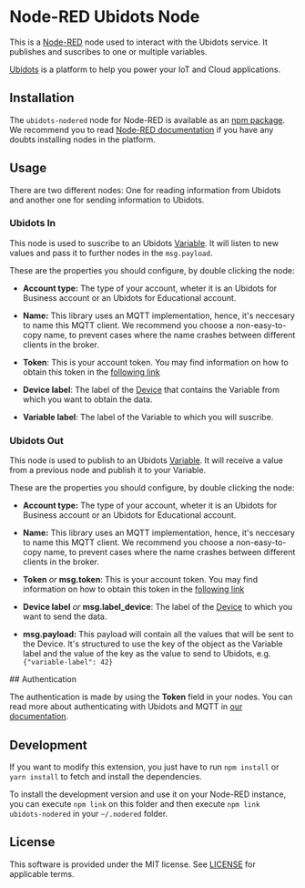 # Node-RED Ubidots Node

This is a [Node-RED](http://nodered.org) node used to interact with the Ubidots service. It publishes and suscribes to one or multiple variables.

[Ubidots](https://ubidots.com) is a platform to help you power your IoT and Cloud applications.

## Installation

The `ubidots-nodered` node for Node-RED is available as an [npm package](https://www.npmjs.com/package/ubidots-nodered). We recommend
you to read [Node-RED documentation](https://nodered.org/docs/getting-started/adding-nodes.html#installing-npm-packaged-nodes) if you
have any doubts installing nodes in the platform.

## Usage

There are two different nodes: One for reading information from Ubidots and another one for sending information to Ubidots.

### Ubidots In

This node is used to suscribe to an Ubidots [Variable](http://help.ubidots.com/faqs-and-troubleshooting/what-are-variables). It will
listen to new values and pass it to further nodes in the `msg.payload`.

These are the properties you should configure, by double clicking the node:

* __Account type:__ The type of your account, wheter it is an Ubidots for Business account or an Ubidots for Educational account.

* __Name:__ This library uses an MQTT implementation, hence, it's neccesary to name this MQTT client. We recommend you choose a
non-easy-to-copy name, to prevent cases where the name crashes between different clients in the broker.

* __Token__: This is your account token. You may find information on how to obtain this token in the [following link](http://help.ubidots.com/user-guides/find-your-token-from-your-ubidots-account)

* __Device label__: The label of the [Device](http://help.ubidots.com/user-guides/ubidots-basics-devices-variables-dashboards-and-alerts) that contains the Variable from which you want to obtain the data.

* __Variable label__: The label of the Variable to which you will suscribe.

### Ubidots Out

This node is used to publish to an Ubidots [Variable](http://help.ubidots.com/faqs-and-troubleshooting/what-are-variables). It will
receive a value from a previous node and publish it to your Variable.

These are the properties you should configure, by double clicking the node:

* __Account type:__ The type of your account, wheter it is an Ubidots for Business account or an Ubidots for Educational account.

* __Name:__ This library uses an MQTT implementation, hence, it's neccesary to name this MQTT client. We recommend you choose a
non-easy-to-copy name, to prevent cases where the name crashes between different clients in the broker.

* __Token__ _or_ __msg.token__: This is your account token. You may find information on how to obtain this token in the [following link](http://help.ubidots.com/user-guides/find-your-token-from-your-ubidots-account)

* __Device label__ _or_ __msg.label_device__: The label of the [Device](http://help.ubidots.com/user-guides/ubidots-basics-devices-variables-dashboards-and-alerts) to which you want to send the data.

* __msg.payload:__ This payload will contain all the values that will be sent to the Device. It's structured to use the key of the
object as the Variable label and the value of the key as the value to send to Ubidots, e.g. `{"variable-label": 42}`

## Authentication

The authentication is made by using the __Token__ field in your nodes. You can read more about authenticating with Ubidots and MQTT in [our documentation](https://ubidots.com/docs/api/mqtt.html#authentication).

## Development

If you want to modify this extension, you just have to run `npm install` or `yarn install` to fetch and install the dependencies.

To install the development version and use it on your Node-RED instance, you can execute `npm link` on this folder and then execute
`npm link ubidots-nodered` in your `~/.nodered` folder.

## License

This software is provided under the MIT license. See [LICENSE](LICENSE) for applicable terms.
